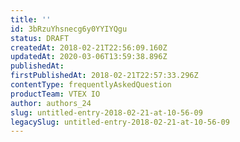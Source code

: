 ```yaml
---
title: ''
id: 3bRzuYhsnecg6y0YYIYQgu
status: DRAFT
createdAt: 2018-02-21T22:56:09.160Z
updatedAt: 2020-03-06T13:59:38.896Z
publishedAt: 
firstPublishedAt: 2018-02-21T22:57:33.296Z
contentType: frequentlyAskedQuestion
productTeam: VTEX IO
author: authors_24
slug: untitled-entry-2018-02-21-at-10-56-09
legacySlug: untitled-entry-2018-02-21-at-10-56-09
---
```



